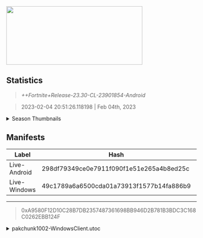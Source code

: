 <div style="pointer-events: none">
  <img style="pointer-events: none" src="https://raw.githubusercontent.com/Tectors/Archive/master/source/dependents/gen.23.30.svg" width="360" height="155">
<div>

## Statistics
> *++Fortnite+Release-23.30-CL-23901854-Android*

> 2023-02-04 20:51:26.118198 | Feb 04th, 2023

<details>
  <summary>Season Thumbnails</summary>

  > Seasonal thumbnails are a season's normal ltms and their photos.

  | Name | ID |
  | - | - |
  | [Zero Build - Duos](https://raw.githubusercontent.com/Tectors/Archive/master/source/dependents/monthly-rotaton/playlist_nobuildbr_duo_23_30.png) | Playlist_NoBuildBR_Duo |
  | [Solo](https://raw.githubusercontent.com/Tectors/Archive/master/source/dependents/monthly-rotaton/playlist_defaultsolo_23_30.png) | Playlist_DefaultSolo |
  | [Zero Build - Trios](https://raw.githubusercontent.com/Tectors/Archive/master/source/dependents/monthly-rotaton/playlist_nobuildbr_trio_23_30.png) | Playlist_NoBuildBR_Trio |
  | [Zero Build - Solo](https://raw.githubusercontent.com/Tectors/Archive/master/source/dependents/monthly-rotaton/playlist_nobuildbr_solo_23_30.png) | Playlist_NoBuildBR_Solo |
</details>

## Manifests
| Label | Hash | Route |
| - | - | - |
| Live-Android | 298df79349ce0e7911f090f1e51e265a4b8ed25c | [NjS8exj_1lfYQT_PLE693UlnqzrySw](https://github.com/Tectors/Archive/blob/master/manifests/NjS8exj_1lfYQT_PLE693UlnqzrySw.manifest) |
| Live-Windows | 49c1789a6a6500cda01a73913f1577b14fa886b9 | [juYYQy4X7Lw6BIiW0ECjs0VMaCrUtQ](https://github.com/Tectors/Archive/blob/master/manifests/juYYQy4X7Lw6BIiW0ECjs0VMaCrUtQ.manifest) |

---

> 0xA9580F12D10C28B7DB2357487361698BB946D2B781B3BDC3C168C0262EBB124F

<details>
  <summary>pakchunk1002-WindowsClient.utoc</summary>

  > FortniteGame/Content/Paks/pakchunk1002-WindowsClient.utoc

  > 0x2544C89EDF570C61FA8146D9D38D1DE29B4946CBA1369A4828A230F88898A3C9

  <img src="https://raw.githubusercontent.com/Tectors/Archive/master/source/dependents/referred/Glider_Headset.svg" width="100"> 
</details>

